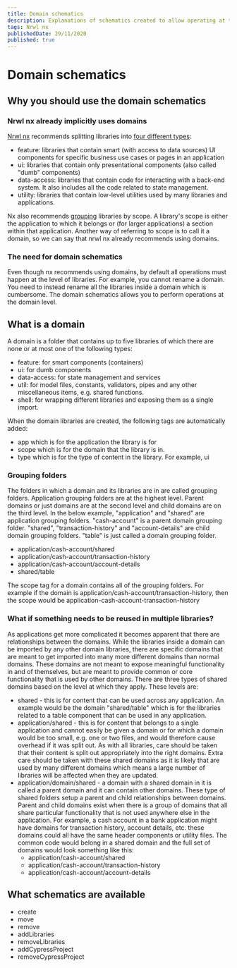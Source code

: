 ```yaml
---
title: Domain schematics
description: Explanations of schematics created to allow operating at the domain level
tags: Nrwl nx
publishedDate: 29/11/2020
published: true
---
```


# Domain schematics

## Why you should use the domain schematics

### Nrwl nx already implicitly uses domains

[Nrwl nx](https://github.com/nrwl/nx) recommends splitting libraries into [four different types](https://nx.dev/latest/angular/workspace/structure/library-types):
 - feature: libraries that contain smart (with access to data sources) UI components for specific business use cases or pages in an application
 - ui: libraries that contain only presentational components (also called "dumb" components)
 - data-access: libraries that contain code for interacting with a back-end system. It also includes all the code related to state management.
 - utility: libraries that contain low-level utilities used by many libraries and applications.

Nx also recommends [grouping](https://nx.dev/latest/angular/workspace/structure/grouping-libraries) libraries by scope. A library's scope is either the application to which it belongs or (for larger applications) a section within that application. Another way of referring to scope is to call it a domain, so we can say that nrwl nx already recommends using domains.

### The need for domain schematics

Even though nx recommends using domains, by default all operations must happen at the level of libraries. For example, you cannot rename a domain. You need to instead rename all the libraries inside a domain which is cumbersome. The domain schematics allows you to perform operations at the domain level. 

## What is a domain

A domain is a folder that contains up to five libraries of which there are none or at most one of the following types:
 - feature: for smart components (containers)
 - ui: for dumb components
 - data-access: for state management and services
 - util: for model files, constants, validators, pipes and any other miscellaneous items, e.g. shared functions.
 - shell: for wrapping different libraries and exposing them as a single import.

When the domain libraries are created, the following tags are automatically added:
 - app which is for the application the library is for
 - scope which is for the domain that the library is in. 
 - type which is for the type of content in the library. For example, ui

### Grouping folders 

The folders in which a domain and its libraries are in are called grouping folders. Application grouping folders are at the highest level. Parent domains or just domains are at the second level and child domains are on the third level. In the below example, "application" and "shared" are application grouping folders. "cash-account" is a parent domain grouping folder. "shared", "transaction-history" and "account-details" are child domain grouping folders. "table" is just called a domain grouping folder.

   - application/cash-account/shared
   - application/cash-account/transaction-history
   - application/cash-account/account-details
   - shared/table

The scope tag for a domain contains all of the grouping folders. For example if the domain is application/cash-account/transaction-history, then the scope would be application-cash-account-transaction-history

### What if something needs to be reused in multiple libraries?

As applications get more complicated it becomes apparent that there are relationships between the domains. While the libraries inside a domain can be imported by any other domain libraries, there are specific domains that are meant to get imported into many more different domains than normal domains. These domains are not meant to expose meaningful functionality in and of themselves, but are meant to provide common or core functionality that is used by other domains. There are three types of shared domains based on the level at which they apply. These levels are:
  - shared - this is for content that can be used across any application. An example would be the domain "shared/table" which is for the libraries related to a table component that can be used in any application.
  - application/shared - this is for content that belongs to a single application and cannot easily be given a domain or for which a domain would be too small, e.g. one or two files, and would therefore cause overhead if it was split out. As with all libraries, care should be taken that their content is split out appropriately into the right domains. Extra care should be taken with these shared domains as it is likely that are used by many different domains which means a large number of libraries will be affected when they are updated.
  - application/domain/shared - a domain with a shared domain in it is called a parent domain and it can contain other domains. These type of shared folders setup a parent and child relationships between domains. Parent and child domains exist when there is a group of domains that all share particular functionality that is not used anywhere else in the application. For example, a cash account in a bank application might have domains for transaction history, account details, etc. these domains could all have the same header components or utility files. The common code would belong in a shared domain and the full set of domains would look something like this:
      - application/cash-account/shared
      - application/cash-account/transaction-history
      - application/cash-account/account-details

## What schematics are available

 - create
 - move
 - remove
 - addLibraries
 - removeLibraries
 - addCypressProject
 - removeCypressProject
